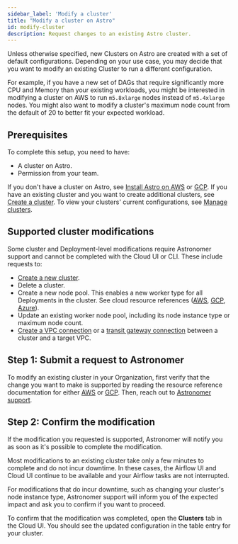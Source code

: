 ```yaml
---
sidebar_label: 'Modify a cluster'
title: "Modify a cluster on Astro"
id: modify-cluster
description: Request changes to an existing Astro cluster.
---
```


Unless otherwise specified, new Clusters on Astro are created with a set of default configurations. Depending on your use case, you may decide that you want to modify an existing Cluster to run a different configuration.

For example, if you have a new set of DAGs that require significantly more CPU and Memory than your existing workloads, you might be interested in modifying a cluster on AWS to run `m5.8xlarge` nodes instead of `m5.4xlarge` nodes. You might also want to modify a cluster's maximum node count from the default of 20 to better fit your expected workload.

## Prerequisites

To complete this setup, you need to have:

- A cluster on Astro.
- Permission from your team.

If you don't have a cluster on Astro, see [Install Astro on AWS](install-aws.md) or [GCP](install-gcp.md). If you have an existing cluster and you want to create additional clusters, see [Create a cluster](create-cluster.md). To view your clusters' current configurations, see [Manage clusters](view-clusters.md).

## Supported cluster modifications

Some cluster and Deployment-level modifications require Astronomer support and cannot be completed with the Cloud UI or CLI. These include requests to:

- [Create a new cluster](create-cluster.md).
- Delete a cluster.
- Create a new node pool. This enables a new worker type for all Deployments in the cluster. See cloud resource references ([AWS](resource-reference-aws.md#worker-node-pools), [GCP](resource-reference-gcp.md#deployment-worker-node-pools), [Azure](resource-reference-azure.md#deployment-worker-node-pools)).
- Update an existing worker node pool, including its node instance type or maximum node count.
- [Create a VPC connection](connect-external-services.md#vpc-peering) or a [transit gateway connection](connect-external-services.md#workload-identity-gcp-only) between a cluster and a target VPC.

## Step 1: Submit a request to Astronomer

To modify an existing cluster in your Organization, first verify that the change you want to make is supported by reading the resource reference documentation for either [AWS](resource-reference-aws.md) or [GCP](resource-reference-gcp.md). Then, reach out to [Astronomer support](https://support.astronomer.io).

## Step 2: Confirm the modification

If the modification you requested is supported, Astronomer will notify you as soon as it's possible to complete the modification.

Most modifications to an existing cluster take only a few minutes to complete and do not incur downtime. In these cases, the Airflow UI and Cloud UI continue to be available and your Airflow tasks are not interrupted.

For modifications that do incur downtime, such as changing your cluster's node instance type, Astronomer support will inform you of the expected impact and ask you to confirm if you want to proceed.

To confirm that the modification was completed, open the **Clusters** tab in the Cloud UI. You should see the updated configuration in the table entry for your cluster.
